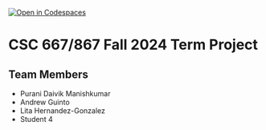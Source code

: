 [![Open in Codespaces](https://classroom.github.com/assets/launch-codespace-2972f46106e565e64193e422d61a12cf1da4916b45550586e14ef0a7c637dd04.svg)](https://classroom.github.com/open-in-codespaces?assignment_repo_id=16631286)
# CSC 667/867 Fall 2024 Term Project

## Team Members

- Purani Daivik Manishkumar
- Andrew Guinto
- Lita Hernandez-Gonzalez
- Student 4
